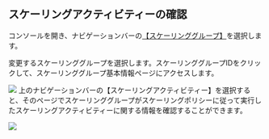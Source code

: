 ## スケーリングアクティビティーの確認

コンソールを開き、ナビゲーションバーの[【スケーリンググループ】](https://console.cloud.tencent.com/autoscaling)を選択します。

変更するスケーリンググループを選択します。スケーリンググループIDをクリックして、スケーリンググループ基本情報ページにアクセスします。

![](https://mc.qcloudimg.com/static/img/bae3ec563534769d6c38143b60299d74/image.png)
上のナビゲーションバーの【スケーリングアクティビティー】を選択すると、そのページでスケーリンググループがスケーリングポリシーに従って実行したスケーリングアクティビティーに関する情報を確認することができます。

![](https://mc.qcloudimg.com/static/img/be90d8d34240120a87838e8f56c7b67f/image+%281%29.png)

